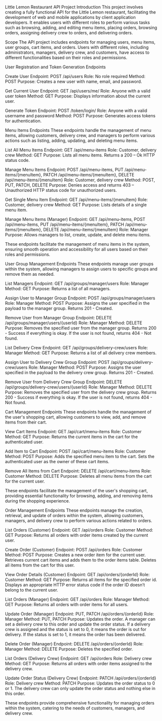 
Little Lemon Restaurant API Project
Introduction
This project involves creating a fully functional API for the Little Lemon restaurant, facilitating the development of web and mobile applications by client application developers. It enables users with different roles to perform various tasks such as browsing, adding, and editing menu items, placing orders, browsing orders, assigning delivery crew to orders, and delivering orders.

Scope
The API project includes endpoints for managing users, menu items, user groups, cart items, and orders. Users with different roles, including administrators, managers, delivery crew, and customers, have access to different functionalities based on their roles and permissions.

User Registration and Token Generation Endpoints

Create User
Endpoint: POST /api/users
Role: No role required
Method: POST
Purpose: Creates a new user with name, email, and password.

Get Current User
Endpoint: GET /api/users/me/
Role: Anyone with a valid user token
Method: GET
Purpose: Displays information about the current user.

Generate Token
Endpoint: POST /token/login/
Role: Anyone with a valid username and password
Method: POST
Purpose: Generates access tokens for authentication.

Menu Items Endpoints
These endpoints handle the management of menu items, allowing customers, delivery crew, and managers to perform various actions such as listing, adding, updating, and deleting menu items.

List All Menu Items
Endpoint: GET /api/menu-items
Role: Customer, delivery crew
Method: GET
Purpose: Lists all menu items. Returns a 200 – Ok HTTP status code.

Manage Menu Items
Endpoint: POST /api/menu-items, PUT /api/menu-items/{menuItem}, PATCH /api/menu-items/{menuItem}, DELETE /api/menu-items/{menuItem}
Role: Customer, delivery crew
Method: POST, PUT, PATCH, DELETE
Purpose: Denies access and returns 403 – Unauthorized HTTP status code for unauthorized users.

Get Single Menu Item
Endpoint: GET /api/menu-items/{menuItem}
Role: Customer, delivery crew
Method: GET
Purpose: Lists details of a single menu item.

Manage Menu Items (Manager)
Endpoint: GET /api/menu-items, POST /api/menu-items, PUT /api/menu-items/{menuItem}, PATCH /api/menu-items/{menuItem}, DELETE /api/menu-items/{menuItem}
Role: Manager
Purpose: Allows managers to list, create, update, and delete menu items.

These endpoints facilitate the management of menu items in the system, ensuring smooth operation and accessibility for all users based on their roles and permissions.

User Group Management Endpoints
These endpoints manage user groups within the system, allowing managers to assign users to specific groups and remove them as needed.

List Managers
Endpoint: GET /api/groups/manager/users
Role: Manager
Method: GET
Purpose: Returns a list of all managers.

Assign User to Manager Group
Endpoint: POST /api/groups/manager/users
Role: Manager
Method: POST
Purpose: Assigns the user specified in the payload to the manager group. Returns 201 - Created.

Remove User from Manager Group
Endpoint: DELETE /api/groups/manager/users/{userId}
Role: Manager
Method: DELETE
Purpose: Removes the specified user from the manager group. Returns 200 - Success if everything is okay. If the user is not found, returns 404 - Not found.

List Delivery Crew
Endpoint: GET /api/groups/delivery-crew/users
Role: Manager
Method: GET
Purpose: Returns a list of all delivery crew members.

Assign User to Delivery Crew Group
Endpoint: POST /api/groups/delivery-crew/users
Role: Manager
Method: POST
Purpose: Assigns the user specified in the payload to the delivery crew group. Returns 201 - Created.

Remove User from Delivery Crew Group
Endpoint: DELETE /api/groups/delivery-crew/users/{userId}
Role: Manager
Method: DELETE
Purpose: Removes the specified user from the delivery crew group. Returns 200 - Success if everything is okay. If the user is not found, returns 404 - Not found.

Cart Management Endpoints
These endpoints handle the management of the user's shopping cart, allowing customers to view, add, and remove items from their cart.

View Cart Items
Endpoint: GET /api/cart/menu-items
Role: Customer
Method: GET
Purpose: Returns the current items in the cart for the authenticated user.

Add Item to Cart
Endpoint: POST /api/cart/menu-items
Role: Customer
Method: POST
Purpose: Adds the specified menu item to the cart. Sets the authenticated user as the owner of these cart items.

Remove All Items from Cart
Endpoint: DELETE /api/cart/menu-items
Role: Customer
Method: DELETE
Purpose: Deletes all menu items from the cart for the current user.

These endpoints facilitate the management of the user's shopping cart, providing essential functionality for browsing, adding, and removing items during the shopping experience.

Order Management Endpoints
These endpoints manage the creation, retrieval, and update of orders within the system, allowing customers, managers, and delivery crew to perform various actions related to orders.

List Orders (Customer)
Endpoint: GET /api/orders
Role: Customer
Method: GET
Purpose: Returns all orders with order items created by the current user.

Create Order (Customer)
Endpoint: POST /api/orders
Role: Customer
Method: POST
Purpose: Creates a new order item for the current user. Retrieves current cart items and adds them to the order items table. Deletes all items from the cart for this user.

View Order Details (Customer)
Endpoint: GET /api/orders/{orderId}
Role: Customer
Method: GET
Purpose: Returns all items for the specified order id. Displays an appropriate HTTP error status code if the order ID doesn’t belong to the current user.

List Orders (Manager)
Endpoint: GET /api/orders
Role: Manager
Method: GET
Purpose: Returns all orders with order items for all users.

Update Order (Manager)
Endpoint: PUT, PATCH /api/orders/{orderId}
Role: Manager
Method: PUT, PATCH
Purpose: Updates the order. A manager can set a delivery crew to this order and update the order status. If a delivery crew is assigned and the status is set to 0, it means the order is out for delivery. If the status is set to 1, it means the order has been delivered.

Delete Order (Manager)
Endpoint: DELETE /api/orders/{orderId}
Role: Manager
Method: DELETE
Purpose: Deletes the specified order.

List Orders (Delivery Crew)
Endpoint: GET /api/orders
Role: Delivery crew
Method: GET
Purpose: Returns all orders with order items assigned to the delivery crew.

Update Order Status (Delivery Crew)
Endpoint: PATCH /api/orders/{orderId}
Role: Delivery crew
Method: PATCH
Purpose: Updates the order status to 0 or 1. The delivery crew can only update the order status and nothing else in this order.

These endpoints provide comprehensive functionality for managing orders within the system, catering to the needs of customers, managers, and delivery crew.

